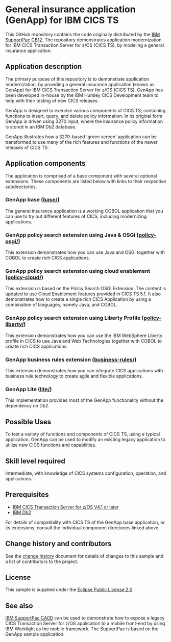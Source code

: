 # General insurance application (GenApp) for IBM CICS TS

This GitHub repository contains the code originally distributed by the
[IBM SupportPac CB12](https://www.ibm.com/support/pages/cb12-general-insurance-application-genapp-ibm-cics-ts).
The repository demonstrates application modernization for IBM CICS Transaction Server for
z/OS (CICS TS), by modeling a general insurance application.

## Application description

The primary purpose of this repository is to demonstrate application modernization, by providing a general insurance
application (known as GenApp) for IBM CICS Transaction Server for z/OS (CICS TS). GenApp has been developed in-house by
the IBM Hursley CICS Development team to help with their testing of new CICS releases.

GenApp is designed to exercise various components of CICS TS; containing functions to insert, query, and delete policy
information. In its original form GenApp is driven using 3270 input, where the insurance policy information is stored
in an IBM Db2 database.

GenApp illustrates how a 3270-based 'green screen' application can be transformed to use many of the rich features and
functions of the newer releases of CICS TS.

## Application components

The application is comprised of a base component with several optional extensions. These components are listed below
with links to their respective subdirectories.

### GenApp base ([base/](base/README.md))

The general insurance application is a working COBOL application that you can use to try out different features of CICS,
including modernizing applications.

### GenApp policy search extension using Java & OSGi ([policy-osgi/](policy-osgi/))

This extension demonstrates how you can use Java and OSGi together with COBOL to create rich CICS applications.

### GenApp policy search extension using cloud enablement ([policy-cloud/](policy-cloud/))

This extension is based on the Policy Search OSGi Extension. The content is updated to use Cloud Enablement features
provided in CICS TS 5.1. It also demonstrates how to create a single rich CICS Application by using a combination of
languages, namely Java, and COBOL.

### GenApp policy search extension using Liberty Profile ([policy-liberty/](policy-liberty/))

This extension demonstrates how you can use the IBM WebSphere Liberty profile in CICS to use Java and Web Technologies
together with COBOL to create rich CICS applications.

### GenApp business rules extension ([business-rules/](business-rules/))

This extension demonstrates how you can integrate CICS applications with business rule technology to create agile and
flexible applications.

### GenApp Lite ([lite/](lite/))

This implementation provides most of the GenApp functionality without the dependency on Db2.

## Possible Uses

To test a variety of functions and components of CICS TS, using a typical application. GenApp can be used to modify an
existing legacy application to utilize new CICS functions and capabilities.

## Skill level required

Intermediate, with knowledge of CICS systems configuration, operation, and applications.

## Prerequisites

* [IBM CICS Transaction Server for z/OS V4.1 or later](https://www.ibm.com/products/cics-transaction-server)
* [IBM Db2](https://www.ibm.com/analytics/db2)

For details of compatibility with CICS TS of the GenApp base application, or its extensions, consult the individual
component directories linked above.

## Change history and contributors

See the [change history](Changes.md) document for details of changes to this sample and a list of contributors to
the project.

## License

This sample is supplied under the [Eclipse Public License 2.0](LICENSE).

## See also

[IBM SupportPac CA0D](https://www.ibm.com/support/pages/ca0d-ibm-genapp-mobile-application-sample-cics-ts) can be used
to demonstrate how to expose a legacy CICS Transaction Server for z/OS application to a mobile front-end by using IBM
Worklight as the mobile framework. The SupportPac is based on the GenApp sample application.
